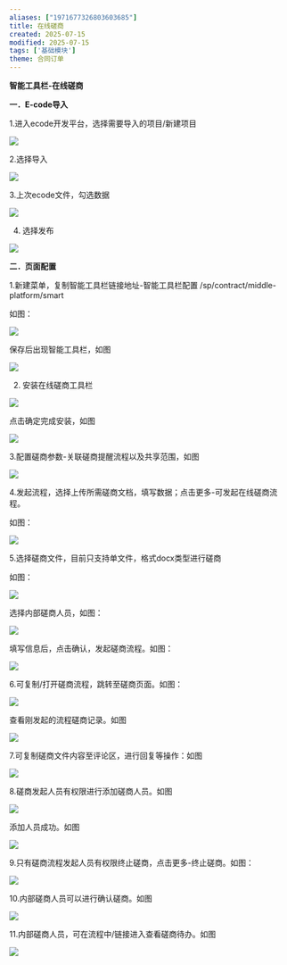 ```yaml
---
aliases: ["1971677326803603685"]
title: 在线磋商
created: 2025-07-15
modified: 2025-07-15
tags: ['基础模块']
theme: 合同订单
---
```


**智能工具栏-在线磋商**

**一．**E-code**导入**

1.进入ecode开发平台，选择需要导入的项目/新建项目

![](82c2e98262e21aa470ff92538f5728b5.jpg)

2.选择导入

![](d2e848682c64b259a69ff8a961051caa.jpg)

3.上次ecode文件，勾选数据

![](6f3c00ea44ff140a4e003ad9cb54f587.jpg)

4. 选择发布

![](0054879dade5c217e1516ebdc2e7716e.jpg)

**二．页面配置**

1.新建菜单，复制智能工具栏链接地址-智能工具栏配置 /sp/contract/middle-platform/smart

如图：

![](367bf62895dc0b8f8f44047e49218e44.jpg)

保存后出现智能工具栏，如图

![](9b03800a9a17bd7d7a307c6603006ffe.jpg)

2. 安装在线磋商工具栏

![](a348ccc24bcf174325afb9118a65bdd8.jpg)

点击确定完成安装，如图

![](51ceb9d4c98015397ed53fc098a17e6f.jpg)

3.配置磋商参数-关联磋商提醒流程以及共享范围，如图

![](eccafc11fa06a3ad4cd9db71c4e0b85d.jpg)

4.发起流程，选择上传所需磋商文档，填写数据；点击更多-可发起在线磋商流程。

如图：

![](e956858b1c384caba5cfae7a39bd1c13.jpg)

5.选择磋商文件，目前只支持单文件，格式docx类型进行磋商

如图：

![](a9b7bca853f85c491c8871824c2e180a.jpg)

选择内部磋商人员，如图：

![](6703bdda19cd4ebc978941a117247249.jpg)

填写信息后，点击确认，发起磋商流程。如图：

![](d0e60df9b8754e4ea15475ef34cfd2e1.jpg)

6.可复制/打开磋商流程，跳转至磋商页面。如图：

![](c9a02950008a1007aa65cd4d7e9056be.jpg)

查看刚发起的流程磋商记录。如图

![](dbe33049363c293642d9510d6a9b9c8f.jpg)

7.可复制磋商文件内容至评论区，进行回复等操作：如图

![](ff39635e04e5b30ff6b9d5573e515f2e.jpg)

8.磋商发起人员有权限进行添加磋商人员。如图

![](637c3f0fc1d5db8ca001b46250ab6a2c.jpg)

添加人员成功。如图

![](e54d617a7d8ec47b8e225582eb55de15.jpg)

9.只有磋商流程发起人员有权限终止磋商，点击更多-终止磋商。如图：

![](80900edbea60c26454eb800470400693.jpg)

10.内部磋商人员可以进行确认磋商。如图

![](a98a9e22c724dba351b6eda2d910d397.jpg)

11.内部磋商人员，可在流程中/链接进入查看磋商待办。如图

![](ba8aefd0d60ce032c8ed94ed494ea8d8.jpg)